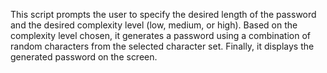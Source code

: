 This script prompts the user to specify the desired length of the password and the desired complexity level (low, medium, or high). Based on the complexity level chosen, it generates a password using a combination of random characters from the selected character set. Finally, it displays the generated password on the screen.
